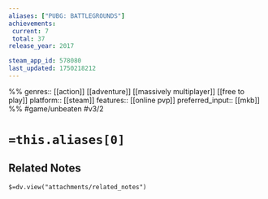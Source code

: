 ```yaml
---
aliases: ["PUBG: BATTLEGROUNDS"]
achievements:
 current: 7
 total: 37
release_year: 2017

steam_app_id: 578080
last_updated: 1750218212
---
```

%%
genres:: [[action]] [[adventure]] [[massively multiplayer]] [[free to play]]
platform:: [[steam]]
features:: [[online pvp]]
preferred_input:: [[mkb]]
%%
#game/unbeaten
#v3/2

# `=this.aliases[0]`
## Related Notes
`$=dv.view("attachments/related_notes")`